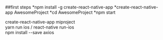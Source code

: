 ##first steps
*npm install -g create-react-native-app
*create-react-native-app AwesomeProject
*cd AwesomeProject
*npm start

create-react-native-app miproject  
yarn run ios  /  react-native run-ios  
npm install --save axios  

